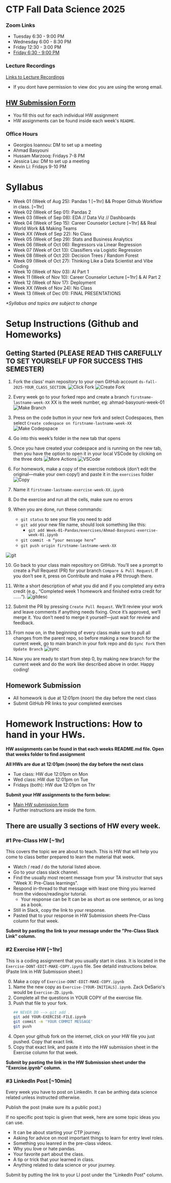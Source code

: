 # CTP Fall Data Science 2025 

### Zoom Links 
* Tuesday 6:30 - 9:00 PM
* Wednesday 6:00 - 8:30 PM 
* Friday 12:30 - 3:00 PM
* [Friday 6:30 - 9:00 PM](https://us02web.zoom.us/j/89892493674?pwd=vnQAVLQmIbuH7vF30D12cCpXvYI5CO.1)

### Lecture Recordings 
[Links to Lecture Recordings](https://drive.google.com/drive/folders/1i4LCYMPpViZcsd1pTAuscS2IDt5PmPw6) 
- If you dont have permission to view doc you are using the wrong email.

## [HW Submission Form](https://forms.gle/Ea1TnJ6D2NT6otBV9)
* You fill this out for each individual HW assignment
* HW assignments can be found inside each week's `README`.

### Office Hours
* Georgios Ioannou: DM to set up a meeting
* Ahmad Basyouni
* Hussam Marzooq: Fridays 7-8 PM
* Jessica Lau: DM to set up a meeting
* Kevin Li: Fridays 9-10 PM

# Syllabus

* Week 01 (Week of Aug 25): Pandas 1 [~1hr]  &&  Proper Github Workflow in class. [~1hr]
* Week 02 (Week of Sep 01): Pandas 2
* Week 03 (Week of Sep 08): EDA // Data Viz // Dashboards
* Week 04 (Week of Sep 15): Career Counselor Lecture [~1hr] && Real World Work && Making Teams
* Week XX (Week of Sep 22): No Class
* Week 05 (Week of Sep 29): Stats and Business Analytics 
* Week 06 (Week of Oct 06): Regressors via Linear Regression 
* Week 07 (Week of Oct 13): Classifiers via Logistic Regression 
* Week 08 (Week of Oct 20): Decision Trees / Random Forest 
* Week 09 (Week of Oct 27): Thinking Like a Data Scientist and Vibe Coding
* Week 10 (Week of Nov 03): AI Part 1
* Week 11 (Week of Nov 10): Career Counselor Lecture [~1hr] & AI Part 2
* Week 12 (Week of Nov 17): Deployment
* Week XX (Week of Nov 24): No Class
* Week 13 (Week of Dec 01): FINAL PRESENTATIONS

_*Syllabus and topics are subject to change_

# Setup Instructions (Github and Homeworks)

## Getting Started (PLEASE READ THIS CAREFULLY TO SET YOURSELF UP FOR SUCCESS THIS SEMESTER)
1. Fork the class’ main repository to your own GitHub account `ds-fall-2025-YOUR_CLASS_SECTION`.
![Click Fork](assets/img/click_fork.png)
![Create Fork](assets/img/create_fork.png)

2. Every week go to your forked repo and create a branch `firstname-lastname-week-XX` XX is the week number, eg: ahmad-basyouni-week-01
![Make Branch](assets/img/makeBranch.png)

3. Press on the code button in your new fork and select Codespaces, then select `Create codespace on firstname-lastname-week-XX`
![Make Codepspace](assets/img/codespace.png)

4. Go into this week’s folder in the new tab that opens

5. Once you have created your codespace and is running on the new tab, then you have the option to open it in your local VSCode by clicking on the three dots
![More Actions](assets/img/more_actions.png)
![VSCode](assets/img/vscode.png)

6. For homework, make a copy of the exercise notebook (don’t edit the original—make your own copy!) and paste it in the `exercises` folder
![Copy](assets/img/copyy.png)

7. Name it `firstname-lastname-exercise-week-XX.ipynb`

8. Do the exercise and run all the cells, make sure no errors

9. When you are done, run these commands:
    - `git status` to see your file you need to add
    - `git add` your new file name, should look something like this:
        - `git add Week-01-Pandas/exercises/Ahmad-Basyouni-exercise-week-01.ipynb`
    - `git commit -m “your message here”`
    - `git push origin firstname-lastname-week-XX`
  
![git](assets/img/gitt.png)

10. Go back to your class main repository on GitHub. You’ll see a prompt to create a Pull Request (PR) for your branch `Compare & Pull Request`. If you don’t see it, press on Contribute and make a PR through there.

11. Write a short description of what you did and if you completed any extra credit (e.g., “Completed week 1 homework and finished extra credit for ......“).
![gitdesc](assets/img/gitdesc.png)

12. Submit the PR by pressing `Create Pull Request`. We’ll review your work and leave comments if anything needs fixing. Once it’s approved, we’ll merge it. You don’t need to merge it yourself—just wait for review and feedback.

13. From now on, in the beginning of every class make sure to pull all changes from the parent repo, so before making a new branch for the current week, go to main branch in your fork repo and do `Sync Fork` then `Update Branch`
![sync](assets/img/sync.png)

14. Now you are ready to start from step 0, by making new branch for the current week and do the work like described above in order. Happy coding!

## Homework Submission
- All homework is due at 12:01pm (noon) the day before the next class
- Submit GitHub PR links to your completed exercises
# Homework Instructions: How to hand in your HWs.
__HW assignments can be found in that each weeks README.md file. Open that weeks folder to find assignment__

__All HWs are due at 12:01pm (noon) the day before the next class__

* Tue class:  HW due 12:01pm on Mon
* Wed class: HW due 12:01pm on Tue
* Fridays (both):  HW due 12:01pm on Thr

__Submit your HW assignments to the form below:__
* [Main HW submission form](https://forms.gle/Ea1TnJ6D2NT6otBV9)
* Further instructions are inside the form.


## There are usually 3 sections of HW every week.

### #1 Pre-Class HW [~1hr]
This covers the topic we are about to teach.  This is HW that will help you come to class better prepared to learn the material that week. 
* Watch / read / do the tutorial listed above. 
* Go to your class slack channel.  
* Find the usually most recent message from your TA instructor that says "Week X: Pre-Class learnings". 
* Respond in-thread to that message with least one thing you learned from the videos/reading/or tutorial. 
	* Your response can be It can be as short as one sentence, or as long as a book. 
* Still in Slack, copy the link to your response. 
* Pasted that to your response in HW Submission sheets Pre-Class column for that week.

__Submit by pasting the link to your message under the "Pre-Class Slack Link" column.__ 

### #2 Exercise HW [~1hr]
This is a coding assignment that you usually start in class.  It is located in the `Exercise-DONT-EDIT-MAKE-COPY.ipynb` file.  See detaild instructions below. (Paste link in HW Submission sheet.)

0. Make a copy of `Exercise-DONT-EDIT-MAKE-COPY.ipynb`
0. Name the new copy as `Exercise-[YOUR-INITIALS].ipynb`. Zack DeSario's would be `Exercise-ZD.ipynb`.
0. Complete all the questions in YOUR COPY of the exercise file.
0. Push that file to your fork. 
    ```bash
    ## NEVER DO --> git add .
    git add YOUR-EXERCISE-FILE.ipynb
    git commit -m 'YOUR COMMIT MESSAGE'
    git push
    ```
0. Open your github fork on the internet, click on your HW file you just pushed. Copy that exact link. 
0. Copy that exact link, and paste it into the HW submission sheet in the Exercise column for that week. 

__Submit by pasting the link in the HW Submission sheet under the "Exercise.ipynb" column.__

### #3 LinkedIn Post [~10min]
Every week you have to post on LinkedIn. It can be anthing data science related unless instructed otherwise. 

Publish the post (make sure its a public post.) 

If no specific post topic is given that week, here are some topic ideas you can use. 
* It can be about starting your CTP journey. 
* Asking for advice on most important things to learn for entry level roles. 
* Something you leanred in the pre-class videos. 
* Why you love or hate pandas. 
* Your favorite part about the class. 
* A tip or trick that your learned in class. 
* Anything related to data science or your journey. 

Submit by putting the link to your LI post under the "LinkedIn Post" column. 
